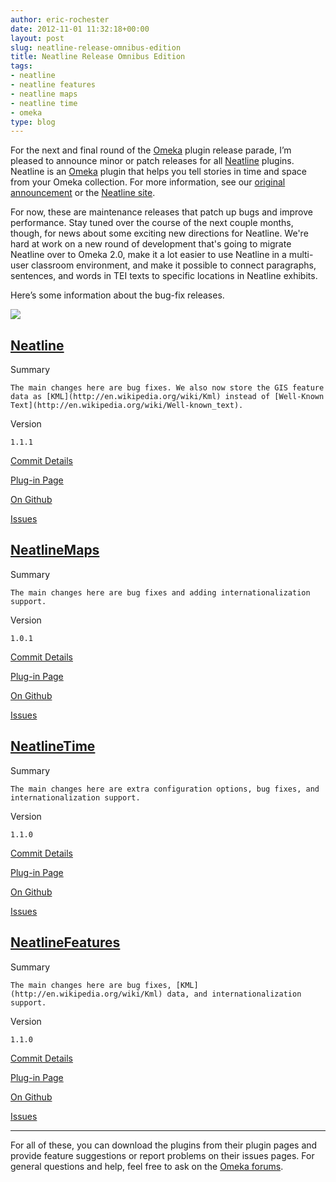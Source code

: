 ```yaml
---
author: eric-rochester
date: 2012-11-01 11:32:18+00:00
layout: post
slug: neatline-release-omnibus-edition
title: Neatline Release Omnibus Edition
tags:
- neatline
- neatline features
- neatline maps
- neatline time
- omeka
type: blog
---
```


For the next and final round of the [Omeka](http://omeka.org/) plugin release parade, I’m pleased to announce minor or patch releases for all [Neatline](http://neatline.org/) plugins. Neatline is an [Omeka](http://omeka.org/) plugin that helps you tell stories in time and space from your Omeka collection. For more information, see our [original announcement](http://www.scholarslab.org/announcements/announcing-neatline/) or the [Neatline site](http://neatline.org/).




For now, these are maintenance releases that patch up bugs and improve performance. Stay tuned over the course of the next couple months, though, for news about some exciting new directions for Neatline. We're hard at work on a new round of development that's going to migrate Neatline over to Omeka 2.0, make it a lot easier to use Neatline in a multi-user classroom environment, and make it possible to connect paragraphs, sentences, and words in TEI texts to specific locations in Neatline exhibits.





Here’s some information about the bug-fix releases.



[![](http://static.scholarslab.org/wp-content/uploads/2012/11/Screen-shot-2012-11-01-at-11.07.36-AM.png)](http://www.scholarslab.org/announcements/neatline-release-omnibus-edition/attachment/screen-shot-2012-11-01-at-11-07-36-am/)



## [Neatline](http://omeka.org/add-ons/plugins/neatline/)





Summary

    The main changes here are bug fixes. We also now store the GIS feature data as [KML](http://en.wikipedia.org/wiki/Kml) instead of [Well-Known Text](http://en.wikipedia.org/wiki/Well-known_text).


Version

    1.1.1


[Commit Details](https://github.com/scholarslab/Neatline/compare/1.0.0...1.1.1)

    


[Plug-in Page](http://omeka.org/add-ons/plugins/neatline/)

    


[On Github](https://github.com/scholarslab/Neatline)

    


[Issues](https://github.com/scholarslab/Neatline/issues)

    






## [NeatlineMaps](http://omeka.org/add-ons/plugins/neatlinemaps/)





Summary

    The main changes here are bug fixes and adding internationalization support.


Version

    1.0.1


[Commit Details](https://github.com/scholarslab/NeatlineMaps/compare/1.0.0...1.0.1)

    


[Plug-in Page](http://omeka.org/add-ons/plugins/neatlinemaps/)

    


[On Github](https://github.com/scholarslab/NeatlineMaps)

    


[Issues](https://github.com/scholarslab/NeatlineMaps/issues)

    






## [NeatlineTime](http://omeka.org/add-ons/plugins/neatlinetime/)





Summary

    The main changes here are extra configuration options, bug fixes, and internationalization support.


Version

    1.1.0


[Commit Details](https://github.com/scholarslab/NeatlineTime/compare/1.0.0...1.1.0)

    


[Plug-in Page](http://omeka.org/add-ons/plugins/neatlinetime/)

    


[On Github](https://github.com/scholarslab/NeatlineTime)

    


[Issues](https://github.com/scholarslab/NeatlineTime/issues)

    






## [NeatlineFeatures](http://omeka.org/add-ons/plugins/neatlinefeatures/)





Summary

    The main changes here are bug fixes, [KML](http://en.wikipedia.org/wiki/Kml) data, and internationalization support.


Version

    1.1.0


[Commit Details](https://github.com/scholarslab/NeatlineFeatures/compare/1.0.0...1.1.0)

    


[Plug-in Page](http://omeka.org/add-ons/plugins/neatlinefeatures/)

    


[On Github](https://github.com/scholarslab/NeatlineFeatures)

    


[Issues](https://github.com/scholarslab/NeatlineFeatures/issues)

    






* * *




For all of these, you can download the plugins from their plugin pages and provide feature suggestions or report problems on their issues pages. For general questions and help, feel free to ask on the [Omeka forums](http://omeka.org/forums/).
